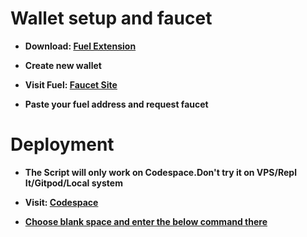 <h1>Wallet setup and faucet</h1> 
<ul>
 <li><strong>Download: <a href="https://chromewebstore.google.com/detail/fuel-wallet/dldjpboieedgcmpkchcjcbijingjcgok">Fuel Extension</a></strong></li>
</ul>
<ul>
 <li><strong>Create new wallet</strong></li>
</ul>
<ul> 
 <li><strong>Visit Fuel: <a href="https://faucet-testnet.fuel.network/"> Faucet Site</a></strong></li>
</ul>
<ul>
 <li><strong>Paste your fuel address and request faucet<strong></li>
</ul>
<h1>Deployment</h1>
<ul>
 <li><strong>The Script will only work on Codespace.Don't try it on VPS/Repl It/Gitpod/Local system</li>
</ul>
<ul>
 <li><strong>Visit: <a href="https://github.com/codespaces">Codespace</li>
</ul>
<ul>
 <li><strong>Choose blank space and enter the below command there</strong></li>
</ul>

